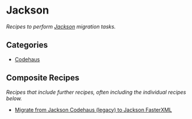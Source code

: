 # Jackson

_Recipes to perform [Jackson](https://fasterxml.com/) migration tasks._

## Categories

* [Codehaus](/reference/recipes/java/jackson/codehaus)

## Composite Recipes

_Recipes that include further recipes, often including the individual recipes below._

* [Migrate from Jackson Codehaus (legacy) to Jackson FasterXML](./codehaustofasterxml.md)


